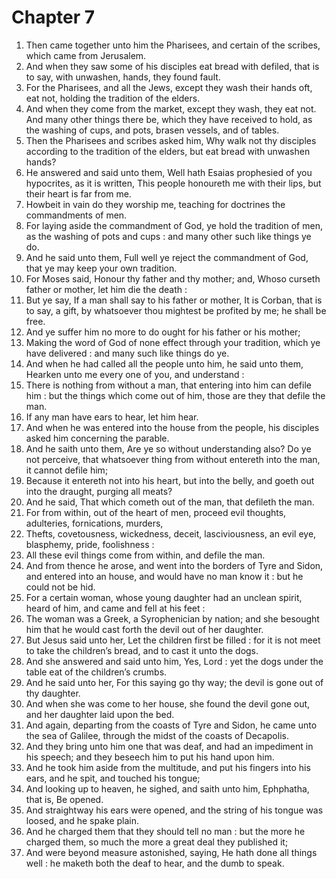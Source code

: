 # Chapter 7

1. Then came together unto him the Pharisees, and certain of the scribes, which came from Jerusalem.
2. And when they saw some of his disciples eat bread with defiled, that is to say, with unwashen, hands, they found fault.
3. For the Pharisees, and all the Jews, except they wash their hands oft, eat not, holding the tradition of the elders.
4. And when they come from the market, except they wash, they eat not. And many other things there be, which they have received to hold, as the washing of cups, and pots, brasen vessels, and of tables.
5. Then the Pharisees and scribes asked him, Why walk not thy disciples according to the tradition of the elders, but eat bread with unwashen hands?
6. He answered and said unto them, Well hath Esaias prophesied of you hypocrites, as it is written, This people honoureth me with their lips, but their heart is far from me.
7. Howbeit in vain do they worship me, teaching for doctrines the commandments of men.
8. For laying aside the commandment of God, ye hold the tradition of men, as the washing of pots and cups : and many other such like things ye do.
9. And he said unto them, Full well ye reject the commandment of God, that ye may keep your own tradition.
10. For Moses said, Honour thy father and thy mother; and, Whoso curseth father or mother, let him die the death :
11. But ye say, If a man shall say to his father or mother, It is Corban, that is to say, a gift, by whatsoever thou mightest be profited by me; he shall be free.
12. And ye suffer him no more to do ought for his father or his mother;
13. Making the word of God of none effect through your tradition, which ye have delivered : and many such like things do ye.
14. And when he had called all the people unto him, he said unto them, Hearken unto me every one of you, and understand :
15. There is nothing from without a man, that entering into him can defile him : but the things which come out of him, those are they that defile the man.
16. If any man have ears to hear, let him hear.
17. And when he was entered into the house from the people, his disciples asked him concerning the parable.
18. And he saith unto them, Are ye so without understanding also? Do ye not perceive, that whatsoever thing from without entereth into the man, it cannot defile him;
19. Because it entereth not into his heart, but into the belly, and goeth out into the draught, purging all meats?
20. And he said, That which cometh out of the man, that defileth the man.
21. For from within, out of the heart of men, proceed evil thoughts, adulteries, fornications, murders,
22. Thefts, covetousness, wickedness, deceit, lasciviousness, an evil eye, blasphemy, pride, foolishness :
23. All these evil things come from within, and defile the man.
24. And from thence he arose, and went into the borders of Tyre and Sidon, and entered into an house, and would have no man know it : but he could not be hid.
25. For a certain woman, whose young daughter had an unclean spirit, heard of him, and came and fell at his feet :
26. The woman was a Greek, a Syrophenician by nation; and she besought him that he would cast forth the devil out of her daughter.
27. But Jesus said unto her, Let the children first be filled : for it is not meet to take the children’s bread, and to cast it unto the dogs.
28. And she answered and said unto him, Yes, Lord : yet the dogs under the table eat of the children’s crumbs.
29. And he said unto her, For this saying go thy way; the devil is gone out of thy daughter.
30. And when she was come to her house, she found the devil gone out, and her daughter laid upon the bed.
31. And again, departing from the coasts of Tyre and Sidon, he came unto the sea of Galilee, through the midst of the coasts of Decapolis.
32. And they bring unto him one that was deaf, and had an impediment in his speech; and they beseech him to put his hand upon him.
33. And he took him aside from the multitude, and put his fingers into his ears, and he spit, and touched his tongue;
34. And looking up to heaven, he sighed, and saith unto him, Ephphatha, that is, Be opened.
35. And straightway his ears were opened, and the string of his tongue was loosed, and he spake plain.
36. And he charged them that they should tell no man : but the more he charged them, so much the more a great deal they published it;
37. And were beyond measure astonished, saying, He hath done all things well : he maketh both the deaf to hear, and the dumb to speak.

